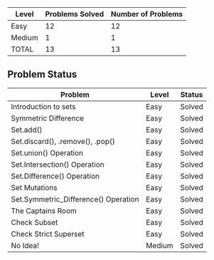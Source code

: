 |Level|Problems Solved|Number of Problems|
|-----|---------------|------------------|
|Easy|12|12|
|Medium|1|1|
|TOTAL|13|13|


Problem Status
---
|Problem|Level|Status|
|-------|-----|------|
|Introduction to sets|Easy|Solved|
|Symmetric Difference|Easy|Solved|
|Set.add()|Easy|Solved|
|Set.discard(), .remove(), .pop()|Easy|Solved|
|Set.union() Operation|Easy|Solved|
|Set.Intersection() Operation|Easy|Solved|
|Set.Difference() Operation|Easy|Solved|
|Set Mutations|Easy|Solved|
|Set.Symmetric_Difference() Operation|Easy|Solved|
|The Captains Room|Easy|Solved|
|Check Subset|Easy|Solved|
|Check Strict Superset|Easy|Solved|
|No Idea!|Medium|Solved|
